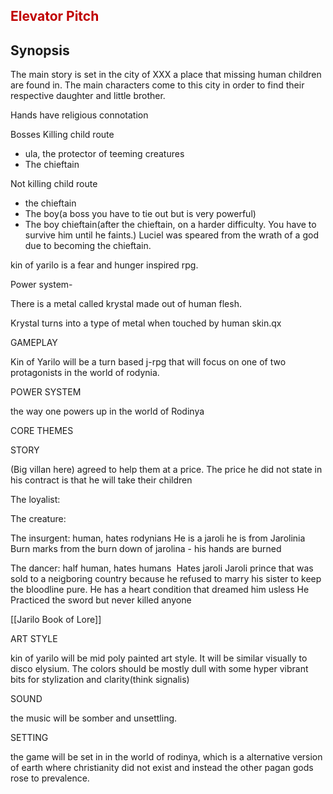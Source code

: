 ## <font color="#c00000">Elevator Pitch</font>

## Synopsis  












































The main story is set in the city of XXX a place that missing human children are found in. The main characters come to this city in order to find their respective daughter and little brother. 

Hands have religious connotation 






Bosses
Killing child route
- ula, the protector of teeming creatures 
- The chieftain

Not killing child route
- the chieftain
- The boy(a boss you have to tie out but is very powerful)
- The boy chieftain(after the chieftain, on a harder difficulty. You have to survive him until he faints.) Luciel was speared from the wrath of a god due to becoming the chieftain.






  

kin of yarilo is a fear and hunger inspired rpg.

  

  

  

Power system-

There is a metal called krystal made out of human flesh.

Krystal turns into a type of metal when touched by human skin.qx

  

  

  

GAMEPLAY

Kin of Yarilo will be a turn based j-rpg that will focus on one of two protagonists in the world of rodynia. 

  

  

POWER SYSTEM

the way one powers up in the world of Rodinya 

  

  

  

  

  

  

CORE THEMES

STORY

(Big villan here) agreed to help them at a price. The price he did not state in his contract is that he will take their children 





  

The loyalist:

The creature: 

  

  

The insurgent: human, hates rodynians
He is a jaroli 
he is from Jarolinia 
Burn marks from the burn down of jarolina - his hands are burned




The dancer: half human, hates humans 
Hates jaroli
Jaroli prince that was sold to a neigboring country because he refused to marry his sister to keep the bloodline pure.
He has a heart condition that dreamed him usless
He Practiced the sword but never killed anyone




[[Jarilo Book of Lore]]

ART STYLE

kin of yarilo will be mid poly painted art style. It will be similar visually to disco elysium. The colors should be mostly dull with some hyper vibrant bits for stylization and clarity(think signalis)

  

SOUND

the music will be somber and unsettling.

  

SETTING

the game will be set in in the world of rodinya, which is a alternative version of earth where christianity did not exist and instead the other pagan gods rose to prevalence.